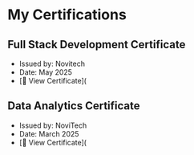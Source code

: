 # My Certifications

## Full Stack Development Certificate
- Issued by: Novitech
- Date: May 2025
- [🔗 View Certificate](

## Data Analytics Certificate
- Issued by: NoviTech
- Date: March 2025
- [🔗 View Certificate](
